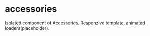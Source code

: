 # accessories
Isolated component of Accessories. Responzive template, animated loaders(placeholder).
